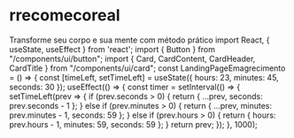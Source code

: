 # rrecomecoreal
Transforme seu corpo e sua mente com método prático
import React, { useState, useEffect } from 'react';
import { Button } from "/components/ui/button";
import { Card, CardContent, CardHeader, CardTitle } from "/components/ui/card";
const LandingPageEmagrecimento = () => {
  const [timeLeft, setTimeLeft] = useState({
    hours: 23,
    minutes: 45,
    seconds: 30
  });
  useEffect(() => {
    const timer = setInterval(() => {
      setTimeLeft(prev => {
        if (prev.seconds > 0) {
          return { ...prev, seconds: prev.seconds - 1 };
        } else if (prev.minutes > 0) {
          return { ...prev, minutes: prev.minutes - 1, seconds: 59 };
        } else if (prev.hours > 0) {
          return { hours: prev.hours - 1, minutes: 59, seconds: 59 };
        }
        return prev;
      });
    }, 1000);
